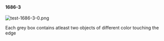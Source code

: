 #### 1686-3
![test-1686-3-0.png](https://github.com/lil-lab/nlvr/raw/master/nlvr/test/images/3/test-1686-3-0.png "test-1686-3-0.png")

Each grey box contains atleast two objects of different color touching the edge